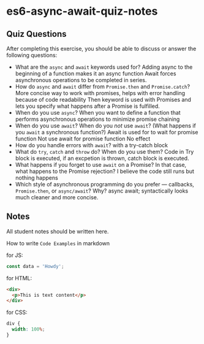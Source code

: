 # es6-async-await-quiz-notes

## Quiz Questions

After completing this exercise, you should be able to discuss or answer the following questions:

- What are the `async` and `await` keywords used for?
  Adding async to the beginning of a function makes it an async function
  Await forces asynchronous operations to be completed in series.
- How do `async` and `await` differ from `Promise.then` and `Promise.catch`?
  More concise way to work with promises, helps with error handling because of code readability
  Then keyword is used with Promises and lets you specify what happens after a Promise is fulfilled.
- When do you use `async`?
  When you want to define a function that performs asynchronous operations to minimize promise chaining
- When do you use `await`? When do you _not_ use `await`? (What happens if you `await` a synchronous function?)
  Await is used for to wait for promise function
  Not use await for promise function
  No effect
- How do you handle errors with `await`?
  with a try-catch block
- What do `try`, `catch` and `throw` do? When do you use them?
  Code in Try block is executed, if an excpetion is thrown, catch block is executed.
- What happens if you forget to use `await` on a Promise? In that case, what happens to the Promise rejection?
  I believe the code still runs but nothing happens
- Which style of asynchronous programming do you prefer — callbacks, `Promise.then`, or `async/await`? Why?
  async await; syntactically looks much cleaner and more concise.

## Notes

All student notes should be written here.

How to write `Code Examples` in markdown

for JS:

```javascript
const data = 'Howdy';
```

for HTML:

```html
<div>
  <p>This is text content</p>
</div>
```

for CSS:

```css
div {
  width: 100%;
}
```
